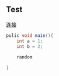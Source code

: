 ## Test
[连接](http://www.baidu.com)

```c#
pulic void main(){
    int a = 1;
    int b = 2;
    
    random

}
```